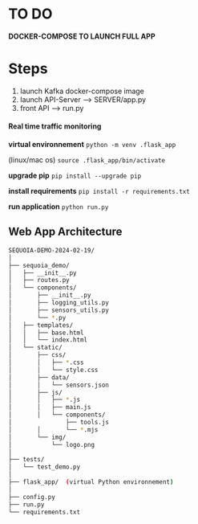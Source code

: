 # TO DO 
**DOCKER-COMPOSE TO LAUNCH FULL APP**

# Steps
1. launch Kafka docker-compose image
2. launch API-Server --> SERVER/app.py
3. front API --> run.py 

#### Real time traffic monitoring 

**virtual environnement**
`python -m venv .flask_app`

(linux/mac os)
`source .flask_app/bin/activate`

**upgrade pip**
`pip install --upgrade pip`

**install requirements** 
`pip install -r requirements.txt`

**run application**
`python run.py`


## Web App Architecture

```bash
SEQUOIA-DEMO-2024-02-19/
│
├── sequoia_demo/
│   ├── __init__.py
│   ├── routes.py
│   └── components/
│       ├── __init__.py
│       ├── logging_utils.py
│       ├── sensors_utils.py
│       └── *.py
│   ├── templates/
│   │   ├── base.html   
│   │   └── index.html
│   └── static/
│       ├── css/
│       │   ├── *.css
│       │   └── style.css
│       ├── data/
│       │   └── sensors.json
│       ├── js/
│       │   ├── *.js
│       │   ├── main.js
│       │   └── components/
│               ├── tools.js
│       │       └── *.mjs
│       └── img/
│           └── logo.png
│
├── tests/
│   └── test_demo.py
│
├── flask_app/  (virtual Python environnement)
│
├── config.py
├── run.py
└── requirements.txt
```
